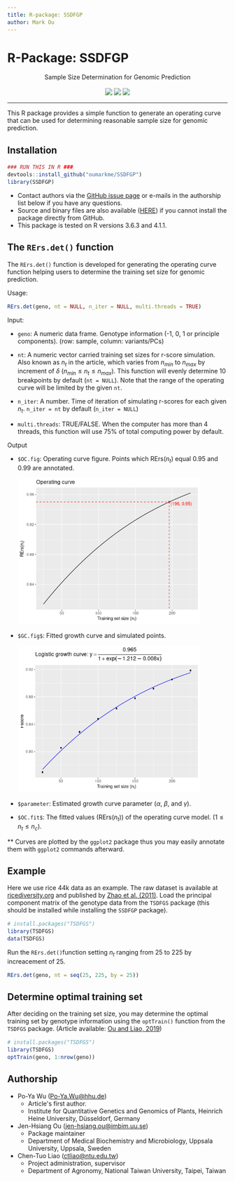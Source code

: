 ```yaml
---
title: R-package: SSDFGP
author: Mark Ou
---
```


# R-Package: SSDFGP

<div style="text-align:center;">
Sample Size Determination for Genomic Prediction<br/><br/>
<img src='https://img.shields.io/badge/release%20version-1.0-green.svg'>
<img src='https://img.shields.io/badge/lifecycle-stable-brightgreen.svg'>
<img src='https://img.shields.io/badge/license-MIT-blue.svg'>
</div>


---

This R package provides a simple function to generate an operating curve that can be used for determining reasonable sample size for genomic prediction. 

## Installation

```R
### RUN THIS IN R ###
devtools::install_github("oumarkme/SSDFGP")
library(SSDFGP)
```

- Contact authors via the [GitHub issue page](https://github.com/oumarkme/SSDFGP/issues) or e-mails in the authorship list below if you have any questions.
- Source and binary files are also available ([HERE](https://github.com/oumarkme/SSDFGP/releases)) if you cannot install the package directly from GitHub.
- This package is tested on R versions 3.6.3 and 4.1.1.

## The `RErs.det()` function

The `RErs.det()` function is developed for generating the operating curve function helping users to determine the training set size for genomic prediction.

Usage:

```R
RErs.det(geno, nt = NULL, n_iter = NULL, multi.threads = TRUE)
```

Input:

- `geno`: A numeric data frame. Genotype information (-1, 0, 1 or principle components). (row: sample, column: variants/PCs)
- `nt`: A numeric vector carried training set sizes for r-score simulation. Also known as $n_t$ in the article, which varies from $n_{min}$ to $n_{max}$ by increment of $\delta$ ($n_{min} \leq n_t \leq n_{max}$). This function will evenly determine 10 breakpoints by default (`nt = NULL`). Note that the range of the operating curve will be limited by the given `nt`.

- `n_iter`: A number. Time of iteration of simulating r-scores for each given $n_t$. `n_iter = nt` by default (`n_iter = NULL`)
- `multi.threads`: TRUE/FALSE. When the computer has more than 4 threads, this function will use 75% of total computing power by default.

Output

- `$OC.fig`: Operating curve figure. Points which RErs($n_t$) equal 0.95 and 0.99 are annotated.

  <img src="figs/OCfig.png" alt="OCfig" style="zoom:70%;" />

- `$GC.fig$`: Fitted growth curve and simulated points.

  <img src="figs/GCfig.png" style="zoom:70%;" />

- `$parameter`: Estimated growth curve parameter ($\alpha$, $\beta$, and $\gamma$).

- `$OC.fit$`: The fitted values (RErs$(n_t)$) of the operating curve model. ($1 \leq n_t \leq n_c$).

** Curves are plotted by the `ggplot2` package thus you may easily annotate them with `ggplot2` commands afterward.

## Example

Here we use rice 44k data as an example. The raw dataset is available at [ricediversity.org](http://www.ricediversity.org/data/sets/44kgwas/) and published by [Zhao et al. (2011)](https://doi.org/10.1038/ncomms1467). Load the principal component matrix of the genotype data from the `TSDFGS` package (this should be installed while installing the `SSDFGP` package).

```R
# install.packages("TSDFGS")
library(TSDFGS)
data(TSDFGS)
```

Run the `RErs.det()`function setting $n_t$ ranging from 25 to 225 by increacement of 25.

```R
RErs.det(geno, nt = seq(25, 225, by = 25))
```

## Determine optimal training set

After deciding on the training set size, you may determine the optimal training set by genotype information using the `optTrain()` function from the `TSDFGS` package. (Article available: [Ou and Liao, 2019](https://doi.org/10.1007/s00122-019-03387-0))

```R
# install.packages("TSDFGS")
library(TSDFGS)
optTrain(geno, 1:nrow(geno))
```

## Authorship

- Po-Ya Wu ([Po-Ya.Wu@hhu.de](mailto:Po-Ya.Wu@hhu.de))
  - Article's first author.
  - Institute for Quantitative Genetics and Genomics of Plants, Heinrich Heine University, Düsseldorf, Germany
- Jen-Hsiang Ou ([jen-hsiang.ou@imbim.uu.se](mailto:jen-hsiang.ou@imbim.uu.se))
  - Package maintainer
  - Department of Medical Biochemistry and Microbiology, Uppsala University, Uppsala, Sweden
- Chen-Tuo Liao ([ctliao@ntu.edu.tw](mailto:ctliao@ntu.edu.tw))
  - Project administration, supervisor
  - Department of Agronomy, National Taiwan University, Taipei, Taiwan
